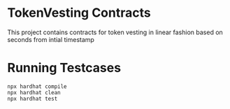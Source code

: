# TokenVesting Contracts

This project contains contracts for token vesting in linear fashion based on seconds from intial timestamp

# Running Testcases

```shell
npx hardhat compile
npx hardhat clean
npx hardhat test
```
